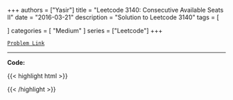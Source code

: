 
+++
authors = ["Yasir"]
title = "Leetcode 3140: Consecutive Available Seats II"
date = "2016-03-21"
description = "Solution to Leetcode 3140"
tags = [
    
]
categories = [
    "Medium"
]
series = ["Leetcode"]
+++



[`Problem Link`](https://leetcode.com/problems/consecutive-available-seats-ii/description/)

---

**Code:**

{{< highlight html >}}

{{< /highlight >}}

